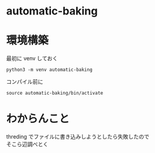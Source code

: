 # automatic-baking

# 環境構築  

最初に venv しておく  
```
python3 -m venv automatic-baking  
```  

コンパイル前に  

```
source automatic-baking/bin/activate
```

# わからんこと

threding でファイルに書き込みしようとしたら失敗したので  
そこら辺調べとく